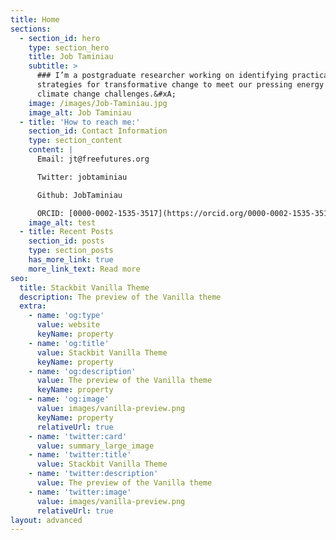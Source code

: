 ```yaml
---
title: Home
sections:
  - section_id: hero
    type: section_hero
    title: Job Taminiau
    subtitle: >
      ### I’m a postgraduate researcher working on identifying practical
      strategies for transformative change to meet our pressing energy and
      climate change challenges.&#xA;
    image: /images/Job-Taminiau.jpg
    image_alt: Job Taminiau
  - title: 'How to reach me:'
    section_id: Contact Information
    type: section_content
    content: |
      Email: jt@freefutures.org

      Twitter: jobtaminiau

      Github: JobTaminiau

      ORCID: [0000-0002-1535-3517](https://orcid.org/0000-0002-1535-3517)
    image_alt: test
  - title: Recent Posts
    section_id: posts
    type: section_posts
    has_more_link: true
    more_link_text: Read more
seo:
  title: Stackbit Vanilla Theme
  description: The preview of the Vanilla theme
  extra:
    - name: 'og:type'
      value: website
      keyName: property
    - name: 'og:title'
      value: Stackbit Vanilla Theme
      keyName: property
    - name: 'og:description'
      value: The preview of the Vanilla theme
      keyName: property
    - name: 'og:image'
      value: images/vanilla-preview.png
      keyName: property
      relativeUrl: true
    - name: 'twitter:card'
      value: summary_large_image
    - name: 'twitter:title'
      value: Stackbit Vanilla Theme
    - name: 'twitter:description'
      value: The preview of the Vanilla theme
    - name: 'twitter:image'
      value: images/vanilla-preview.png
      relativeUrl: true
layout: advanced
---
```

